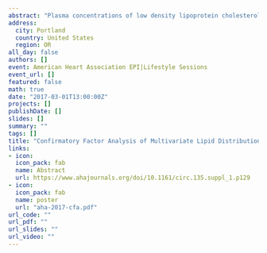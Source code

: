 ```yaml
---
abstract: "Plasma concentrations of low density lipoprotein cholesterol (LDL-C), high density lipoprotein cholesterol (HDL-C), and triglycerides (TG) are important risk factors for metabolic and cardiovascular diseases and are widely-used as targets for therapeutic intervention. Consideration of the multivariate distribution of these lipid traits could be informative for studies involving pleiotropic genetic variants, variants associated with more than one lipid outcome, but featuring only univariate lipid outcome models. Confirmatory factor analysis (CFA) is one way to characterize the multivariate distribution of biologically plausible, related indicators such as lipids with a continuous latent factor. Although CFA has been used to characterize metabolic syndrome, a cardiovascular disease (CVD) risk factor involving many correlated indicators, dyslipidemia is a CVD risk factor that remains relatively unexplored in this literature. Thus, the primary aim of this study is to conduct CFA with LDL-C, HDL-C and TG as indicators representing a single continuous latent lipid factor and assess its suitability as an outcome measure in a United States representative sample by racial/ethnic groups stratified by age and gender over five 2-year time periods (2003-2004, 2005-2006, 2007-2008, 2009-2010, 2011-2012) from NHANES. First, we used principal component analyses (PCA) to visually examine clustering by race and gender in biplots. Second, we tested for scale differences in the lipid factor across a) calendar time and b) racial/ethnic groups (Mexican-American, non-Hispanic White, non-Hispanic Black, Other Hispanic and Other race/ethnicity). All analyses were stratified by medication use, gender and three age groups: 12-19 years, 20 to 49 years and 50-80 years, and adjusted for age and body mass index (BMI). We found significant scale differences across racial/ethnic groups. In particular, the center of the distribution differed across racial/ethnic groups for ages 12-19 years (p<0.0001), 20-49 years (p<0.0001) and 50-80 years (p<0.0001), suggesting joint distributions of TG, HDL-C, and LDL-C vary across racial/ethnic groups. In summary, one continuous latent factor representing all three lipids and their concomitant associations provides a means to characterize lipid values simultaneously and can serve as an outcome when studying exposures influencing multiple lipid values, pleiotropic genetic variants being just one example of many. Differences in the lipid latent factor across racial/ethnic groups emphasizes distinct multivariate distributions necessitating stratification. Limited analyses exist using this CFA framework for lipids, and future efforts considering the joint distribution of lipids may improve our understanding of the genetic architecture of dyslipidemia."
address:
  city: Portland
  country: United States
  region: OR
all_day: false
authors: []
event: American Heart Association EPI|Lifestyle Sessions
event_url: []
featured: false
math: true
date: "2017-03-01T13:00:00Z"
projects: []
publishDate: []
slides: []
summary: ""
tags: []
title: "Confirmatory Factor Analysis of Multivariate Lipid Distributions Across Time and Race and Ethnic Groups: United States, 2003-2012"
links:
- icon: 
  icon_pack: fab
  name: Abstract
  url: https://www.ahajournals.org/doi/10.1161/circ.135.suppl_1.p129
- icon: 
  icon_pack: fab
  name: poster
  url: "aha-2017-cfa.pdf"
url_code: ""
url_pdf: ""
url_slides: ""
url_video: ""
---
```

